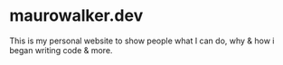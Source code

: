 # maurowalker.dev
This is my personal website to show people what I can do, why & how i began writing code & more.